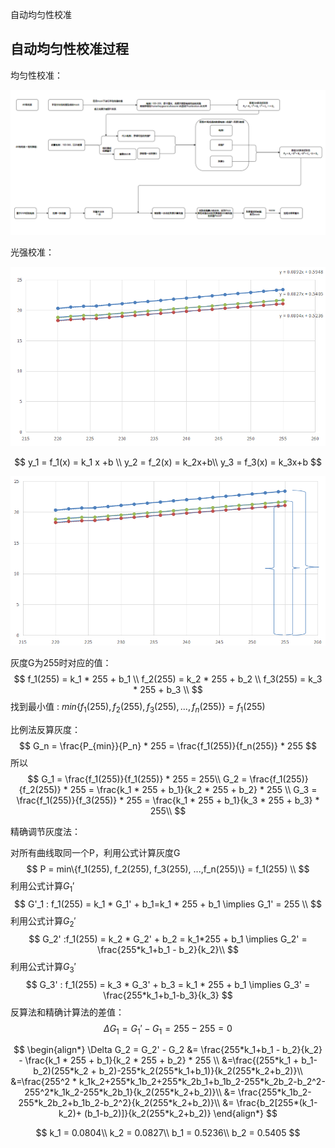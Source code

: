 自动均匀性校准

## 自动均匀性校准过程

均匀性校准：

![image-20230202195326053](自动均匀性校准.assets/image-20230202195326053.png)

光强校准：





![image-20221025193714085](自动均匀性校准.assets/image-20221025193714085.png)


$$
y_1 = f_1(x) = k_1 x +b \\
y_2 = f_2(x) = k_2x+b\\
y_3 = f_3(x) = k_3x+b
$$


![image-20221025194252695](自动均匀性校准.assets/image-20221025194252695.png)

灰度G为255时对应的值：
$$
f_1(255) = k_1 * 255 + b_1 \\
f_2(255) = k_2 * 255 + b_2 \\
f_3(255) = k_3 * 255 + b_3 \\
$$
找到最小值 : $min\{f_1(255), f_2(255), f_3(255), ...,f_n(255)\} = f_1(255)$ 

比例法反算灰度：
$$
G_n = \frac{P_{min}}{P_n} * 255 = \frac{f_1(255)}{f_n(255)} * 255
$$
所以
$$
G_1 = \frac{f_1(255)}{f_1(255)} * 255 = 255\\
G_2 = \frac{f_1(255)}{f_2(255)} * 255 = \frac{k_1 * 255 + b_1}{k_2 * 255 + b_2} * 255 \\
G_3 = \frac{f_1(255)}{f_3(255)} * 255 = \frac{k_1 * 255 + b_1}{k_3 * 255 + b_3} * 255\\
$$


精确调节灰度法：

对所有曲线取同一个P，利用公式计算灰度G
$$
P = min\{f_1(255), f_2(255), f_3(255), ...,f_n(255)\} = f_1(255) \\
$$
利用公式计算$G_1'$
$$
G'_1 :  f_1(255) = k_1 * G_1' + b_1=k_1 * 255 + b_1 \implies G_1' = 255 \\
$$
利用公式计算$G_2'$
$$
G_2' :f_1(255) = k_2 * G_2' + b_2 = k_1*255 + b_1 \implies G_2' = \frac{255*k_1+b_1 - b_2}{k_2}\\
$$
利用公式计算$G_3'$
$$
G_3' : f_1(255) = k_3 * G_3' + b_3 = k_1 * 255 + b_1 \implies G_3' = \frac{255*k_1+b_1-b_3}{k_3}
$$
反算法和精确计算法的差值：
$$
\Delta G_1 = G_1' -G_1 = 255 -255 = 0
$$

$$
\begin{align*}
\Delta G_2 = G_2' - G_2 &=  \frac{255*k_1+b_1 - b_2}{k_2} - \frac{k_1 * 255 + b_1}{k_2 * 255 + b_2} * 255 \\
&=\frac{(255*k_1 + b_1-b_2)(255*k_2 + b_2)-255*k_2(255*k_1+b_1)}{k_2(255*k_2+b_2)}\\
&=\frac{255^2 * k_1k_2+255*k_1b_2+255*k_2b_1+b_1b_2-255*k_2b_2-b_2^2-255^2*k_1k_2-255*k_2b_1}{k_2(255*k_2+b_2)}\\
&= \frac{255*k_1b_2-255*k_2b_2+b_1b_2-b_2^2}{k_2(255*k_2+b_2)}\\
&= \frac{b_2[255*(k_1-k_2)+ (b_1-b_2)]}{k_2(255*k_2+b_2)}
\end{align*}
$$

$$
k_1 = 0.0804\\
k_2 = 0.0827\\
b_1 = 0.5236\\
b_2 = 0.5405
$$

